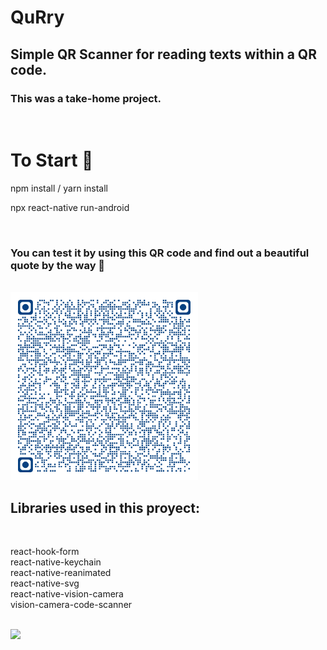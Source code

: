 # QuRry

## Simple QR Scanner for reading texts within a QR code.

### This was a take-home project.

<br/>

# To Start 🚀

npm install / yarn install

npx react-native run-android

<br/>

### You can test it by using this QR code and find out a beautiful quote by the way 💖

<br/>

<img src="https://github.com/pdimarcodev/qr-app/blob/master/demo/QRtest.png" width="300"/>

<br/>

## Libraries used in this proyect:

<br/>

react-hook-form\
react-native-keychain\
react-native-reanimated\
react-native-svg\
react-native-vision-camera\
vision-camera-code-scanner

<br/>

<img src="https://github.com/pdimarcodev/qr-app/blob/master/demo/qr-demo.gif" width="300"/>
